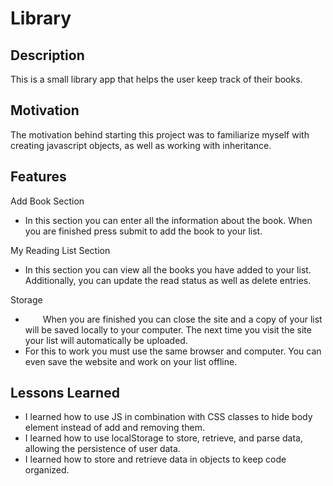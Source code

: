 
# Library

## Description
This is a small library app that helps the user keep track of their books.
## Motivation
The motivation behind starting this project was to familiarize myself with creating javascript objects, as well as working with inheritance. 
## Features
Add Book Section
* In this section you can enter all the information about the book. When you are finished press submit to add the book to your list.

My Reading List Section
* In this section you can view all the books you have added to your list. Additionally, you can update the read status as well as delete entries.

Storage
*   When you are finished you can close the site and a copy of your list will be saved locally to your computer. The next time you visit the site your list will automatically be uploaded.
* For this to work you must use the same browser and computer. You can even save the website and work on your list offline.
## Lessons Learned
* I learned how to use JS in combination with CSS classes to hide body element instead of add and removing them.
* I learned how to use localStorage to store, retrieve, and parse data, allowing the persistence of user data.
* I learned how to store and retrieve data in objects to keep code organized.